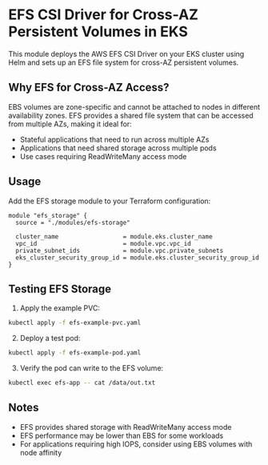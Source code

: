 # EFS CSI Driver for Cross-AZ Persistent Volumes in EKS

This module deploys the AWS EFS CSI Driver on your EKS cluster using Helm and sets up an EFS file system for cross-AZ persistent volumes.

## Why EFS for Cross-AZ Access?

EBS volumes are zone-specific and cannot be attached to nodes in different availability zones. EFS provides a shared file system that can be accessed from multiple AZs, making it ideal for:

- Stateful applications that need to run across multiple AZs
- Applications that need shared storage across multiple pods
- Use cases requiring ReadWriteMany access mode

## Usage

Add the EFS storage module to your Terraform configuration:

```hcl
module "efs_storage" {
  source = "./modules/efs-storage"
  
  cluster_name                  = module.eks.cluster_name
  vpc_id                        = module.vpc.vpc_id
  private_subnet_ids            = module.vpc.private_subnets
  eks_cluster_security_group_id = module.eks.cluster_security_group_id
}
```

## Testing EFS Storage

1. Apply the example PVC:
```bash
kubectl apply -f efs-example-pvc.yaml
```

2. Deploy a test pod:
```bash
kubectl apply -f efs-example-pod.yaml
```

3. Verify the pod can write to the EFS volume:
```bash
kubectl exec efs-app -- cat /data/out.txt
```

## Notes

- EFS provides shared storage with ReadWriteMany access mode
- EFS performance may be lower than EBS for some workloads
- For applications requiring high IOPS, consider using EBS volumes with node affinity